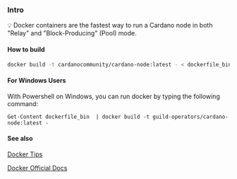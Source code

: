 ### Intro

💡 Docker containers are the fastest way to run a Cardano node in both "Relay" and "Block-Producing" (Pool) mode.

#### How to build

  ```bash
  docker build -t cardanocommunity/cardano-node:latest - < dockerfile_bin
  ```
  

#### For Windows Users

With Powershell on Windows, you can run docker by typing the following command:

```
Get-Content dockerfile_bin  | docker build -t guild-operators/cardano-node:latest -
```

#### See also

[Docker Tips](../docker/tips.md)

[Docker Official Docs](https://docs.docker.com/)
